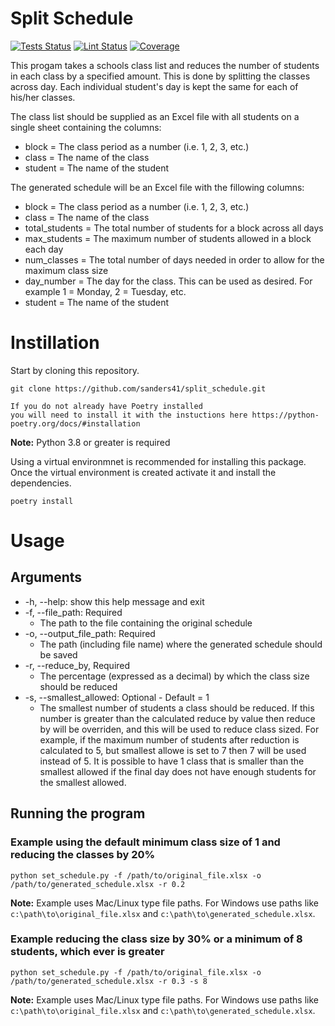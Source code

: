 # Split Schedule

[![Tests Status](https://github.com/sanders41/split_schedule/workflows/Testing/badge.svg?branch=master&event=push)](https://github.com/sanders41/split_schedule/actions?query=workflow%3ATesting+branch%3Amaster+event%3Apush)
[![Lint Status](https://github.com/sanders41/split_schedule/workflows/Linting/badge.svg?branch=master&event=push)](https://github.com/sanders41/split_schedule/actions?query=workflow%3ALinting+branch%3Amaster+event%3Apush)
[![Coverage](https://codecov.io/github/sanders41/split_schedule/coverage.svg?branch=master)](https://codecov.io/gh/sanders41/split_schedule)

This progam takes a schools class list and reduces the number of students in each class by a specified amount. This is done by splitting the classes across day. Each individual student's day is kept the same for each of his/her classes.

The class list should be supplied as an Excel file with all students on a single sheet containing the columns:

* block = The class period as a number (i.e. 1, 2, 3, etc.)
* class = The name of the class
* student = The name of the student

The generated schedule will be an Excel file with the fillowing columns:

* block = The class period as a number (i.e. 1, 2, 3, etc.)
* class = The name of the class
* total_students = The total number of students for a block across all days
* max_students = The maximum number of students allowed in a block each day
* num_classes = The total number of days needed in order to allow for the maximum class size
* day_number = The day for the class. This can be used as desired. For example 1 = Monday, 2 = Tuesday, etc.
* student = The name of the student

# Instillation

Start by cloning this repository.

```
git clone https://github.com/sanders41/split_schedule.git

If you do not already have Poetry installed
you will need to install it with the instuctions here https://python-poetry.org/docs/#installation
```

**Note:** Python 3.8 or greater is required

Using a virtual environmnet is recommended for installing this package.
Once the virtual environment is created activate it and install the dependencies.

```
poetry install
```

# Usage

## Arguments

* -h, --help: show this help message and exit
* -f, --file_path: Required
  * The path to the file containing the original schedule
* -o, --output_file_path: Required
  * The path (including file name) where the generated schedule should be saved
* -r, --reduce_by, Required
  * The percentage (expressed as a decimal) by which the class size should be reduced
* -s, --smallest_allowed: Optional - Default = 1
  * The smallest number of students a class should be reduced. If this number is greater than the calculated reduce by value then reduce by will be overriden, and this will be used to reduce class sized. For example, if the maximum number of students after reduction is calculated to 5, but smallest allowe is set to 7 then 7 will be used instead of 5. It is possible to have 1 class that is smaller than the smallest allowed if the final day does not have enough students for the smallest allowed.

## Running the program

### Example using the default minimum class size of 1 and reducing the classes by 20%

```
python set_schedule.py -f /path/to/original_file.xlsx -o /path/to/generated_schedule.xlsx -r 0.2
```

**Note:** Example uses Mac/Linux type file paths. For Windows use paths like `c:\path\to\original_file.xlsx` and `c:\path\to\generated_schedule.xlsx`.

### Example reducing the class size by 30% or a minimum of 8 students, which ever is greater

```
python set_schedule.py -f /path/to/original_file.xlsx -o /path/to/generated_schedule.xlsx -r 0.3 -s 8
```

**Note:** Example uses Mac/Linux type file paths. For Windows use paths like `c:\path\to\original_file.xlsx` and `c:\path\to\generated_schedule.xlsx`.
